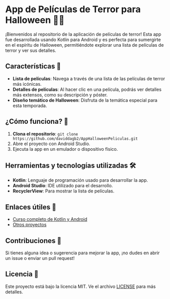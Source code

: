 # App de Películas de Terror para Halloween 🎃🎥

¡Bienvenidos al repositorio de la aplicación de películas de terror! Esta app fue desarrollada usando Kotlin para Android y es perfecta para sumergirte en el espíritu de Halloween, permitiéndote explorar una lista de películas de terror y ver sus detalles.

## Características 🌟

- **Lista de películas**: Navega a través de una lista de las películas de terror más icónicas.
- **Detalles de películas**: Al hacer clic en una película, podrás ver detalles más extensos, como su descripción y póster.
- **Diseño temático de Halloween**: Disfruta de la temática especial para esta temporada.

## ¿Cómo funciona? 🔧

1. **Clona el repositorio**: `git clone https://github.com/daviddagb2/AppHalloweenPeliculas.git`
2. Abre el proyecto con Android Studio.
3. Ejecuta la app en un emulador o dispositivo físico.

## Herramientas y tecnologías utilizadas 🛠️

- **Kotlin**: Lenguaje de programación usado para desarrollar la app.
- **Android Studio**: IDE utilizado para el desarrollo.
- **RecyclerView**: Para mostrar la lista de películas.

## Enlaces útiles 📌

- [Curso completo de Kotlin y Android](https://www.udemy.com/course/android-kotlin-essentials-inicia-en-el-desarrollo-movil/?referralCode=D28A41ABA6BA5BB9EA34)
- [Otros proyectos](https://gonzalezblanchard.com/)

## Contribuciones 🤝

Si tienes alguna idea o sugerencia para mejorar la app, ¡no dudes en abrir un issue o enviar un pull request!

## Licencia 📜

Este proyecto está bajo la licencia MIT. Ve el archivo [LICENSE](LICENSE) para más detalles.

